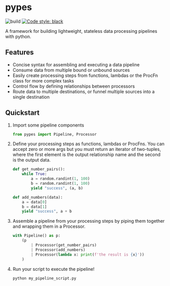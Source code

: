 # pypes
![build](https://github.com/adam-squared/pypes/workflows/build/badge.svg)
[![Code style: black](https://img.shields.io/badge/code%20style-black-000000.svg)](https://github.com/psf/black)

A framework for building lightweight, stateless data processing pipelines with python.

## Features

- Concise syntax for assembling and executing a data pipeline
- Consume data from multiple bound or unbound sources
- Easily create processing steps from functions, lambdas or the ProcFn class for more complex tasks
- Control flow by defining relationships between processors
- Route data to multiple destinations, or funnel multiple sources into a single destination

## Quickstart

1. Import some pipeline components

    ```python
    from pypes import Pipeline, Processor
    ```

2. Define your processing steps as functions, lambdas or ProcFns. You can accept zero or more args but you
must return an iterator of two-tuples, where the first element is the output relationship name and the second
is the output data.

    ```python
    def get_number_pairs():
        while True:
            a = random.randint(1, 100)
            b = random.randint(1, 100)
            yield "success", (a, b)

    def add_numbers(data):
        a = data[0]
        b = data[1]
        yield "success", a + b
    ```

3. Assemble a pipeline from your processing steps by piping them together and wrapping them in a Processor.

    ```python
    with Pipeline() as p:
        (p
            | Processor(get_number_pairs)
            | Processor(add_numbers)
            | Processor(lambda x: print(f'the result is {x}'))
        )
    ```

4. Run your script to execute the pipeline!

    ```bash
    python my_pipeline_script.py
    ```

